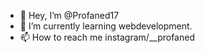 - 👋 Hey, I’m @Profaned17
- 🌱 I’m currently learning webdevelopment.
- 📫 How to reach me instagram/__profaned

<!---
Profaned17/Profaned17 is a ✨ special ✨ repository because its `README.md` (this file) appears on your GitHub profile.
You can click the Preview link to take a look at your changes.
--->
